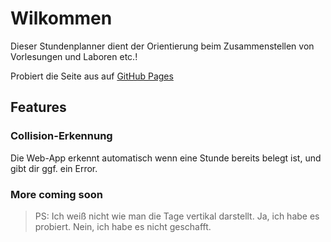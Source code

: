# Wilkommen

Dieser Stundenplanner dient der Orientierung beim Zusammenstellen von Vorlesungen und Laboren etc.!

Probiert die Seite aus auf [GitHub Pages](quabey.github.io/StundenPlaner)

## Features

### Collision-Erkennung

Die Web-App erkennt automatisch wenn eine Stunde bereits belegt ist, und gibt dir ggf. ein Error.

### More coming soon 

> PS: Ich weiß nicht wie man die Tage vertikal darstellt. Ja, ich habe es probiert. Nein, ich habe es nicht geschafft. 

